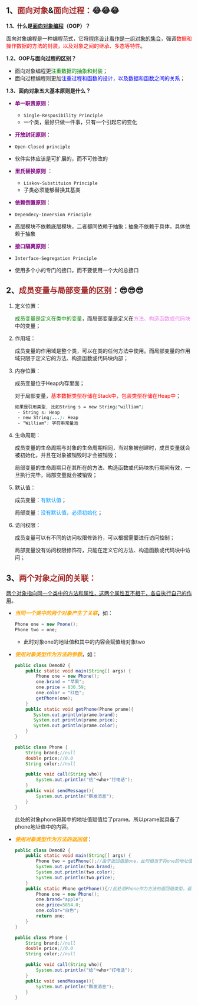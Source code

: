 ## 1、<span style="color:brown">面向对象</span>&<span style="color:brown">面向过程：</span>😂😂😂

**1.1、什么是<u>面向对象编程</u>（OOP）？**

​	面向对象编程是一种编程范式，它将<u>程序设计看作是一组对象的集合</u>，强调<span style="color:red">数据和操作数据的方法的封装，以及对象之间的继承、多态等特性</span>。

**1.2、OOP与面向过程的区别？**

- 面向对象编程更<span style="color:green">注重数据的抽象和封装</span>；
- 面向过程编程则更加<span style="color:blue">注重过程和函数的设计，以及数据和函数之间的关系</span>；

**1.3、面向对象五大基本原则是什么？**

- <span style="color:purple">**单一职责原则**</span>：

  - `Single-Resposibility Principle`
  - 一个类，最好只做一件事，只有一个引起它的变化

-  <span style="color:purple">**开放封闭原则**</span>：

  - `Open-Closed principle`
  - 软件实体应该是可扩展的，而不可修改的

- <span style="color:purple">**里氏替换原则**</span> ：

  - `Liskov-Substituion Principle`
  - 子类必须能够替换其基类

-  <span style="color:purple">**依赖倒置原则**</span>：

  - `Dependecy-Inversion Principle`
  - 高层模块不依赖底层模块，二者都同依赖于抽象；抽象不依赖于具体，具体依赖于抽象

-  <span style="color:purple">**接口隔离原则**</span>：

  - `Interface-Segregation Principle`
  - 使用多个小的专门的接口，而不要使用一个大的总接口

  

## 2、<span style="color:brown">成员变量与局部变量的区别：</span>😎😎😎

1. 定义位置：

   <span style="color:green">成员变量是定义在类中的变量</span>，而局部变量是定义在<span style="color:violet">方法、构造函数或代码块</span>中的变量；

2. 作用域：

   成员变量的作用域是整个类，可以在类的任何方法中使用。而局部变量的作用域只限于定义它的方法、构造函数或代码块内部；

4. 内存位置：

   成员变量位于Heap内存里面；

   对于局部变量，<span style="color:red">基本数据类型存储在Stack中，包装类型存储在Heap中</span>；

   ```scss
   如果是引用类型, 比如String s = new String("william")
   	- String s: Heap
   	- new String(...): Heap
   	- "William": 字符串常量池
   ```
   
5. 生命周期：

   成员变量的生命周期与对象的生命周期相同，当对象被创建时，成员变量就会被初始化，并且在对象被销毁时才会被销毁；

   局部变量的生命周期只在其所在的方法、构造函数或代码块执行期间有效，一旦执行完毕，局部变量就会被销毁；

5. 默认值：

   成员变量：<font color="#0099ff">有默认值</font>；

   局部变量：<font color="#0099ff">没有默认值，必须初始化</font>；

6. 访问权限：

   成员变量可以有不同的访问权限修饰符，可以根据需要进行访问控制；

   局部变量没有访问权限修饰符，只能在定义它的方法、构造函数或代码块中访问；



## 3、<span style="color:brown">两个对象之间的关联：</span>

<u>两个对象指向同一个类中的方法和属性，这两个属性互不相干，各自执行自己的作用</u>。

- <span style ='color:orange'>***当同一个类中的两个对象产生了关联***</span>，如：

  ```java
  Phone one = new Pnone();
  Phone two = one;
  ```

  - 此时对象one的地址值和其中的内容会赋值给对象two

- <span style='color:orange'>***使用对象类型作为方法的参数***</span>，如：

  ```java
  public class Demo02 {
      public static void main(String[] args) {
          Phone one = new Phone();
          one.brand = "苹果";
          one.price = 830.59;
          one.color = "红色";
          getPhone(one);
      }
      public static void getPhone(Phone prame){
         System.out.println(prame.brand);
         System.out.println(prame.price);
         System.out.println(prame.color);
      }
  }
  ```

  ```java
  public class Phone {
      String brand;//null
      double price;//0.0
      String color;//null
  
      public void call(String who){
          System.out.println("给"+who+"打电话");
      }
      public void sendMessage(){
          System.out.println("群发消息");
      }
  }
  ```

  此处的对象phone将其中的地址值赋值给了prame。所以prame就具备了phone地址值中的内容。

- <span style='color:orange'>***使用对象类型作为方法的返回值***</span>：

  ```java
  public class Demo02 {
      public static void main(String[] args) {
          Phone two = getPhone();//由于返回值是one，此时相当于将one的地址值赋值给two
          System.out.println(two.brand);
          System.out.println(two.color);
          System.out.println(two.price);
      }
      public static Phone getPhone(){//此处用Phone作为方法的返回值类型，返回是one
          Phone one = new Phone();
          one.brand="apple";
          one.price=5854.0;
          one.color="白色";
          return one;
      }
  }
  ```

  ```java
  public class Phone {
      String brand;//null
      double price;//0.0
      String color;//null
  
      public void call(String who){
          System.out.println("给"+who+"打电话");
      }
      public void sendMessage(){
          System.out.println("群发消息");
      }
  }
  ```

